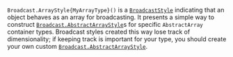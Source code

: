 `Broadcast.ArrayStyle{MyArrayType}()` is a [`BroadcastStyle`](@ref) indicating that an object behaves as an array for broadcasting. It presents a simple way to construct [`Broadcast.AbstractArrayStyle`](@ref)s for specific `AbstractArray` container types. Broadcast styles created this way lose track of dimensionality; if keeping track is important for your type, you should create your own custom [`Broadcast.AbstractArrayStyle`](@ref).
